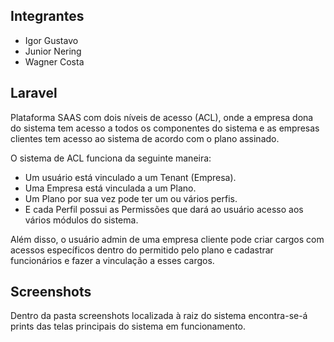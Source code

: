 ## Integrantes

* Igor Gustavo
* Junior Nering
* Wagner Costa

## Laravel

Plataforma SAAS com dois níveis de acesso (ACL), onde a empresa dona do sistema tem acesso a todos os componentes do sistema e as empresas clientes tem acesso ao sistema de acordo com o plano assinado.

O sistema de ACL funciona da seguinte maneira:
* Um usuário está vinculado a um Tenant (Empresa).
* Uma Empresa está vinculada a um Plano.
* Um Plano por sua vez pode ter um ou vários perfis.
* E cada Perfil possui as Permissões que dará ao usuário acesso aos vários módulos do sistema.
    
Além disso, o usuário admin de uma empresa cliente pode criar cargos com acessos específicos dentro do permitido pelo plano e cadastrar funcionários e fazer a vinculação a esses cargos.

## Screenshots

Dentro da pasta screenshots localizada à raiz do sistema encontra-se-á prints das telas principais do sistema em funcionamento. 
